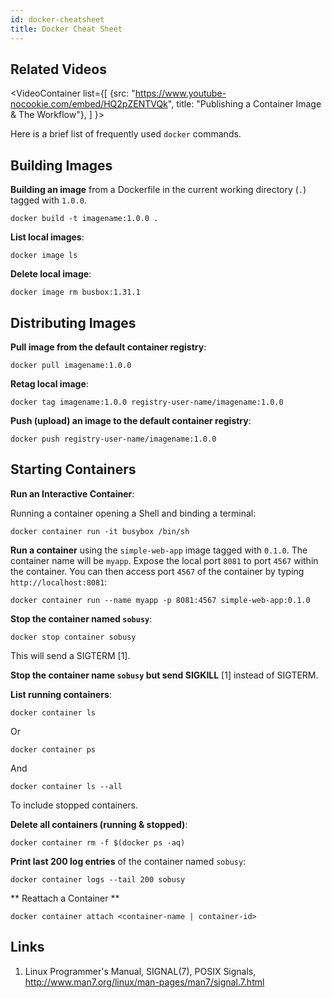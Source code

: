 ```yaml
---
id: docker-cheatsheet
title: Docker Cheat Sheet
---
```


## Related Videos
<VideoContainer
list={[
{src: "https://www.youtube-nocookie.com/embed/HQ2pZENTVQk", title: "Publishing a Container Image & The Workflow"},
]
}></VideoContainer>

Here is a brief list of frequently used `docker` commands.

## Building Images

**Building an image** from a Dockerfile in the current working directory (`.`) tagged with `1.0.0`.

    docker build -t imagename:1.0.0 .

**List local images**:

    docker image ls

**Delete local image**:

    docker image rm busbox:1.31.1

## Distributing Images

**Pull image from the default container registry**:

    docker pull imagename:1.0.0

**Retag local image**:

    docker tag imagename:1.0.0 registry-user-name/imagename:1.0.0

**Push (upload) an image to the default container registry**:

    docker push registry-user-name/imagename:1.0.0

## Starting Containers

**Run an Interactive Container**:

Running a container opening a Shell and binding a terminal:

    docker container run -it busybox /bin/sh

**Run a container** using the `simple-web-app` image tagged with `0.1.0`. The container name will be `myapp`. Expose the local port `8081` to port `4567` within the container. You can then access port `4567` of the container by typing `http://localhost:8081`:

    docker container run --name myapp -p 8081:4567 simple-web-app:0.1.0

**Stop the container named `sobusy`**:

    docker stop container sobusy

This will send a SIGTERM [1].

**Stop the container name `sobusy` but send SIGKILL** [1] instead of SIGTERM.

**List running containers**:

    docker container ls

Or

    docker container ps

And

    docker container ls --all

To include stopped containers.

**Delete all containers (running & stopped)**:

    docker container rm -f $(docker ps -aq)

**Print last 200 log entries** of the container named `sobusy`:

    docker container logs --tail 200 sobusy

** Reattach a Container **

    docker container attach <container-name | container-id>

## Links

1. Linux Programmer's Manual, SIGNAL(7), POSIX Signals, http://www.man7.org/linux/man-pages/man7/signal.7.html
